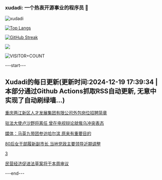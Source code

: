 ### xudadi: 一个热衷开源事业的程序员 👋

![xudadi](https://github-readme-stats-git-masterorgs-github-readme-stats-team.vercel.app/api?username=xudadi)

[![Top Langs](https://github-readme-stats.vercel.app/api/top-langs/?username=xudadi)](https://github.com/anuraghazra/github-readme-stats)

[![GitHub Streak](https://streak-stats.demolab.com?user=xudadi&locale=zh_Hans)](https://git.io/streak-stats)

![](https://raw.githubusercontent.com/xudadi/xudadi/main/assets/github-contribution-grid-snake.svg)

![VISITOR+COUNT](https://komarev.com/ghpvc/?username=xudadi&label=VISITOR+COUNT)


---start---

## Xudadi的每日更新(更新时间:2024-12-19 17:39:34 | 本部分通过Github Actions抓取RSS自动更新, 无意中实现了自动刷绿墙...)

[重庆两江新区人才发展集团有限公司外包岗位招聘简章](https://www.gongkaoleida.com/article/2236391)

[驻法大使卢沙野将离任 曾在电视辩论就俄乌冲突表态](https://m.163.com/news/article/JJP4S3NG05129QAF.html)

[媒体：马英九带团参访哈尔滨 原来有重要目的](https://m.163.com/news/article/JJOS09T90550A0OW.html)

[80后女干部履新副市长 当地党政主要领导近期调整](https://m.163.com/news/article/JJP3QNR2055040N3.html)

[3](https://m.163.com/touch/news/sub/domestic)

[民营经济促进法草案将于本周审议](https://m.163.com/news/article/JJP3BNTB000189PS.html)

---end---
